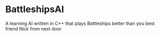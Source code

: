 # BattleshipsAI
A learning AI written in C++ that plays Battleships better than you best friend Nick from next door
